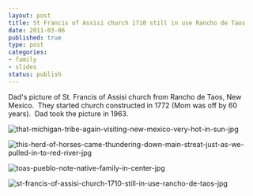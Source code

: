```yaml
--- 
layout: post
title: St Francis of Assisi church 1710 still in use Rancho de Taos
date: 2011-03-06
published: true
type: post
categories: 
- family
- slides
status: publish
---
```

Dad's picture of St. Francis of Assisi church from Rancho de Taos, New Mexico.  They started church constructed in 1772 (Mom was off by 60 years).  Dad took the picture in 1963.

![that-michigan-tribe-again-visiting-new-mexico-very-hot-in-sun-jpg](http://eick.us/files/2011/03/that-michigan-tribe-again-visiting-new-mexico-very-hot-in-sun.jpg)

![this-herd-of-horses-came-thundering-down-main-streat-just-as-we-pulled-in-to-red-river-jpg](http://eick.us/files/2011/03/this-herd-of-horses-came-thundering-down-main-streat-just-as-we-pulled-in-to-red-river.jpg)

![toas-pueblo-note-native-family-in-center-jpg](http://eick.us/files/2011/03/toas-pueblo-note-native-family-in-center.jpg)

![st-francis-of-assisi-church-1710-still-in-use-rancho-de-taos-jpg](http://eick.us/files/2011/03/St-Francis-of-Assisi-church-1710-still-in-use-Rancho-de-Taos.jpg)

